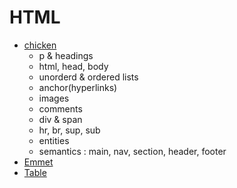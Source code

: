 # HTML
- [chicken](chicken.html)
    - p & headings
    - html, head, body
    - unorderd & ordered lists
    - anchor(hyperlinks)
    - images
    - comments
    - div & span
    - hr, br, sup, sub
    - entities
    - semantics : main, nav, section, header, footer
- [Emmet](emmetdemo.html)
- [Table](heaviest_birds.html)